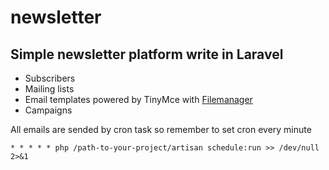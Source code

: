 # newsletter
## Simple newsletter platform write in Laravel

* Subscribers
* Mailing lists
* Email templates powered by TinyMce with [Filemanager](https://github.com/UniSharp/laravel-filemanager)
* Campaigns

All emails are sended by cron task so remember to set cron every minute

```
* * * * * php /path-to-your-project/artisan schedule:run >> /dev/null 2>&1
```
